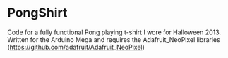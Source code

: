 PongShirt
=========

Code for a fully functional Pong playing t-shirt I wore for Halloween 2013.
Written for the Arduino Mega and requires the Adafruit_NeoPixel libraries (https://github.com/adafruit/Adafruit_NeoPixel)